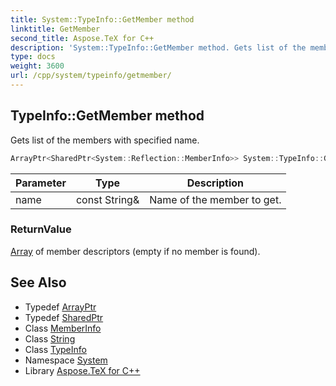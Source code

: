 ```yaml
---
title: System::TypeInfo::GetMember method
linktitle: GetMember
second_title: Aspose.TeX for C++
description: 'System::TypeInfo::GetMember method. Gets list of the members with specified name in C++.'
type: docs
weight: 3600
url: /cpp/system/typeinfo/getmember/
---
```

## TypeInfo::GetMember method


Gets list of the members with specified name.

```cpp
ArrayPtr<SharedPtr<System::Reflection::MemberInfo>> System::TypeInfo::GetMember(const String &name) const
```


| Parameter | Type | Description |
| --- | --- | --- |
| name | const String\& | Name of the member to get. |

### ReturnValue

[Array](../../array/) of member descriptors (empty if no member is found).

## See Also

* Typedef [ArrayPtr](../../arrayptr/)
* Typedef [SharedPtr](../../sharedptr/)
* Class [MemberInfo](../../../system.reflection/memberinfo/)
* Class [String](../../string/)
* Class [TypeInfo](../)
* Namespace [System](../../)
* Library [Aspose.TeX for C++](../../../)
